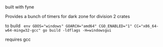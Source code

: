 built with fyne

Provides a bunch of timers for dark zone for division 2 crates

to build ` env GOOS="windows" GOARCH="amd64" CGO_ENABLED="1" CC="x86_64-w64-mingw32-gcc" go build -ldflags -H=windowsgui`

requires gcc